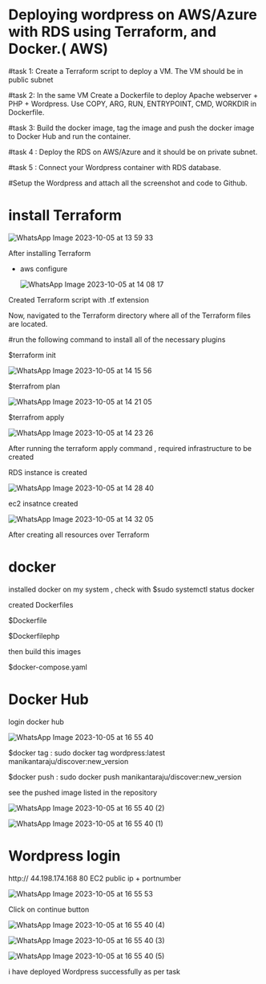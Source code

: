 # Deploying wordpress on AWS/Azure with RDS using Terraform, and Docker.( AWS)

#task 1: Create a Terraform script to deploy a VM. The VM should be in public subnet

#task 2: In the same VM Create a Dockerfile to deploy Apache webserver + PHP + Wordpress. Use COPY, ARG, RUN, ENTRYPOINT, CMD, WORKDIR in Dockerfile.

#task 3: Build the docker image, tag the image and push the docker image to Docker Hub and run the container.

#task 4 : Deploy the RDS on AWS/Azure and it should be on private subnet.

#task 5 : Connect your Wordpress container with RDS database.

#Setup the Wordpress and attach all the screenshot and code to Github. 

# install Terraform
![WhatsApp Image 2023-10-05 at 13 59 33](https://github.com/manikantaraju427/Discover-Dollar/assets/125948783/94ecb0cd-e77b-4cb7-ab7c-83d3ee70a48a)

After installing Terraform

* aws configure

  ![WhatsApp Image 2023-10-05 at 14 08 17](https://github.com/manikantaraju427/Discover-Dollar/assets/125948783/ea8a9f5d-05a9-4a3e-9edb-d6a4bc863b7c)
  
Created  Terraform script with .tf extension

Now, navigated to the Terraform directory where all of the Terraform files are located. 

#run the following command to install all of the necessary plugins

$terraform init

![WhatsApp Image 2023-10-05 at 14 15 56](https://github.com/manikantaraju427/Discover-Dollar/assets/125948783/80cb8805-510a-48b9-9cb6-a0c35dd57453)

$terrafrom plan

![WhatsApp Image 2023-10-05 at 14 21 05](https://github.com/manikantaraju427/Discover-Dollar/assets/125948783/fb724504-843c-4a22-bad4-74269d3a7a39)

$terrafrom apply

![WhatsApp Image 2023-10-05 at 14 23 26](https://github.com/manikantaraju427/Discover-Dollar/assets/125948783/956af609-f062-4e98-917b-8f5a91720582)

After running the terraform apply command , required infrastructure to be created

RDS instance is created

![WhatsApp Image 2023-10-05 at 14 28 40](https://github.com/manikantaraju427/Discover-Dollar/assets/125948783/68b7961e-c106-4452-8c2d-3f7669af00cd)

ec2 insatnce created

![WhatsApp Image 2023-10-05 at 14 32 05](https://github.com/manikantaraju427/Discover-Dollar/assets/125948783/ceed1f27-6b63-4585-824e-755ff06a39f9)

 After creating all resources over Terraform

 # docker

 installed docker on my system , check with $sudo systemctl status docker 
 

 created Dockerfiles
 
$Dockerfile
 
$Dockerfilephp

then build this images

$docker-compose.yaml

# Docker Hub

login docker hub


![WhatsApp Image 2023-10-05 at 16 55 40](https://github.com/manikantaraju427/Discover-Dollar/assets/125948783/6b29ed6d-230d-4f44-af96-f3c690386d83)


$docker tag : sudo docker tag wordpress:latest manikantaraju/discover:new_version


$docker push : sudo docker push manikantaraju/discover:new_version

see the pushed image listed in the repository


![WhatsApp Image 2023-10-05 at 16 55 40 (2)](https://github.com/manikantaraju427/Discover-Dollar/assets/125948783/d752398d-1069-4115-8334-df59f55fdd56)


![WhatsApp Image 2023-10-05 at 16 55 40 (1)](https://github.com/manikantaraju427/Discover-Dollar/assets/125948783/1f4d1fcf-7272-474a-b8ef-1af09afa1cdd)



# Wordpress login

http://  44.198.174.168  80   EC2 public ip + portnumber


![WhatsApp Image 2023-10-05 at 16 55 53](https://github.com/manikantaraju427/Discover-Dollar/assets/125948783/3d5d1c5f-3bfa-49f0-87c0-01a3c35c0769)


Click on continue button

![WhatsApp Image 2023-10-05 at 16 55 40 (4)](https://github.com/manikantaraju427/Discover-Dollar/assets/125948783/64afa07f-dec3-426e-aeb1-dd235b9c7ccc)


![WhatsApp Image 2023-10-05 at 16 55 40 (3)](https://github.com/manikantaraju427/Discover-Dollar/assets/125948783/f69f57d9-4234-40c5-9f84-08aa24c08aa5)


![WhatsApp Image 2023-10-05 at 16 55 40 (5)](https://github.com/manikantaraju427/Discover-Dollar/assets/125948783/72c7721d-8fe2-449f-bbe3-df2d0ae3fc23)


i have deployed Wordpress successfully as per task 






